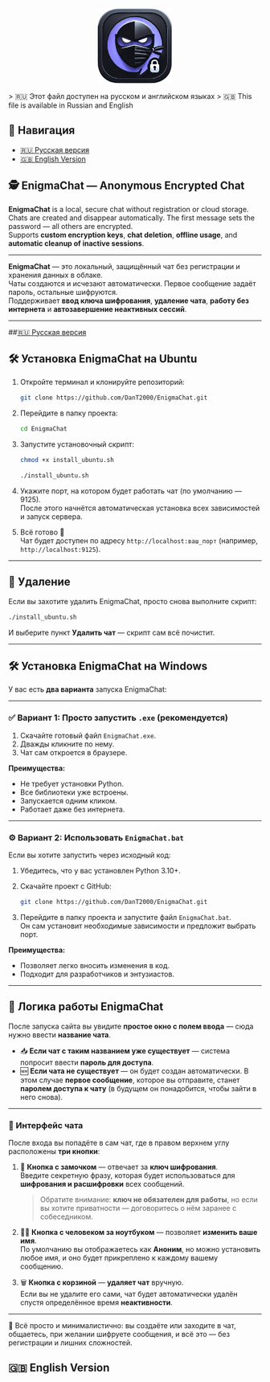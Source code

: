 <p align="center">
  <img src="assets/logo.png" alt="EnigmaChat Logo" width="150"/>
</p>
> 🇷🇺 Этот файл доступен на русском и английском языках  
> 🇬🇧 This file is available in Russian and English

## 🔀 Навигация
- [🇷🇺 Русская версия](#русская-версия)
- [🇬🇧 English Version](#english-version)

## 🕵️ EnigmaChat — Anonymous Encrypted Chat

**EnigmaChat** is a local, secure chat without registration or cloud storage.  
Chats are created and disappear automatically. The first message sets the password — all others are encrypted.  
Supports **custom encryption keys**, **chat deletion**, **offline usage**, and **automatic cleanup of inactive sessions**.

---

**EnigmaChat** — это локальный, защищённый чат без регистрации и хранения данных в облаке.  
Чаты создаются и исчезают автоматически. Первое сообщение задаёт пароль, остальные шифруются.  
Поддерживает **ввод ключа шифрования**, **удаление чата**, **работу без интернета** и **автозавершение неактивных сессий**.

---
##[🇷🇺 Русская версия](#русская-версия)

## 🛠️ Установка EnigmaChat на Ubuntu

1. Откройте терминал и клонируйте репозиторий:

   ```bash
   git clone https://github.com/DanT2000/EnigmaChat.git
   ```

2. Перейдите в папку проекта:

   ```bash
   cd EnigmaChat
   ```

3. Запустите установочный скрипт:

   ```bash
   chmod +x install_ubuntu.sh
   ```
    ```bash
   ./install_ubuntu.sh
   ```

4. Укажите порт, на котором будет работать чат (по умолчанию — 9125).  
   После этого начнётся автоматическая установка всех зависимостей и запуск сервера.

5. Всё готово 🎉  
   Чат будет доступен по адресу `http://localhost:ваш_порт` (например, `http://localhost:9125`).

---

## 🧹 Удаление

Если вы захотите удалить EnigmaChat, просто снова выполните скрипт:

```bash
./install_ubuntu.sh
```

И выберите пункт **Удалить чат** — скрипт сам всё почистит.


---

## 🛠️ Установка EnigmaChat на Windows

У вас есть **два варианта** запуска EnigmaChat:

---

### ✅ Вариант 1: Просто запустить `.exe` (рекомендуется)

1. Скачайте готовый файл `EnigmaChat.exe`.
2. Дважды кликните по нему.
3. Чат сам откроется в браузере.

**Преимущества:**
- Не требует установки Python.
- Все библиотеки уже встроены.
- Запускается одним кликом.
- Работает даже без интернета.

---

### ⚙️ Вариант 2: Использовать `EnigmaChat.bat`

Если вы хотите запустить через исходный код:

1. Убедитесь, что у вас установлен Python 3.10+.
2. Скачайте проект с GitHub:

   ```bash
   git clone https://github.com/DanT2000/EnigmaChat.git
   ```

3. Перейдите в папку проекта и запустите файл `EnigmaChat.bat`.  
   Он сам установит необходимые зависимости и предложит выбрать порт.

**Преимущества:**
- Позволяет легко вносить изменения в код.
- Подходит для разработчиков и энтузиастов.

---


## 🔐 Логика работы EnigmaChat

После запуска сайта вы увидите **простое окно с полем ввода** — сюда нужно ввести **название чата**.

- 📥 **Если чат с таким названием уже существует** — система попросит ввести **пароль для доступа**.
- 🆕 **Если чата не существует** — он будет создан автоматически. В этом случае **первое сообщение**, которое вы отправите, станет **паролем доступа к чату** (в будущем он понадобится, чтобы зайти в него снова).

---

### 💬 Интерфейс чата

После входа вы попадёте в сам чат, где в правом верхнем углу расположены **три кнопки**:

1. 🔐 **Кнопка с замочком** — отвечает за **ключ шифрования**.  
   Введите секретную фразу, которая будет использоваться для **шифрования и расшифровки** всех сообщений.  
   > Обратите внимание: **ключ не обязателен для работы**, но если вы хотите приватности — договоритесь о нём заранее с собеседником.

2. 🧑‍💻 **Кнопка с человеком за ноутбуком** — позволяет **изменить ваше имя**.  
   По умолчанию вы отображаетесь как **Аноним**, но можно установить любое имя, и оно будет прикреплено к каждому вашему сообщению.

3. 🗑 **Кнопка с корзиной** — **удаляет чат** вручную.  
   Если вы не удалите его сами, чат будет автоматически удалён спустя определённое время **неактивности**.

---

🧠 Всё просто и минималистично: вы создаёте или заходите в чат, общаетесь, при желании шифруете сообщения, и всё это — без регистрации и лишних сложностей.

## 🇬🇧 English Version

